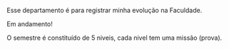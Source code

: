 Esse departamento é para registrar minha evolução na Faculdade.

Em andamento!

O semestre é constituído de 5 niveis, cada nivel tem uma missão (prova).


